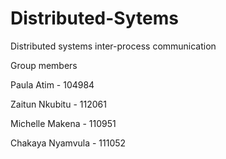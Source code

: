 # Distributed-Sytems
Distributed systems inter-process communication

Group members 

Paula Atim - 104984

Zaitun Nkubitu - 112061

Michelle Makena - 110951

Chakaya Nyamvula - 111052
